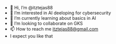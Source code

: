 - 👋 Hi, I’m @itztejas88
- 👀 I’m interested in AI deeloping for cybersecurity
- 🌱 I’m currently learning about basics in AI
- 💞️ I’m looking to collaborate on GKS
- 📫 How to reach me itztejas88@gmail.com
- I expect you like that
